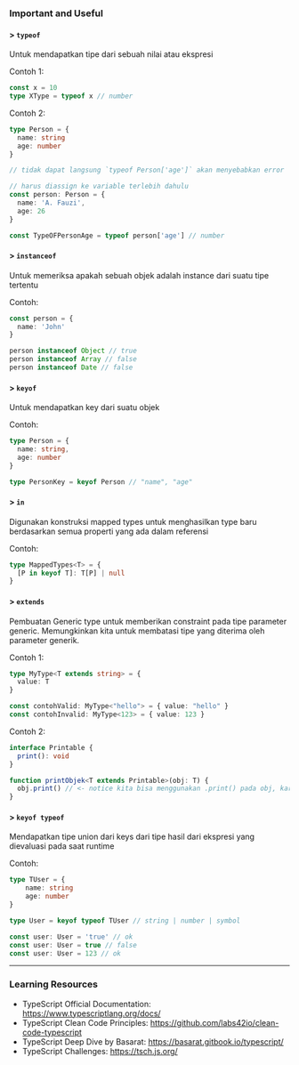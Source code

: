 ### Important and Useful

#### > `typeof`

Untuk mendapatkan tipe dari sebuah nilai atau ekspresi

Contoh 1:
```ts
const x = 10
type XType = typeof x // number
```

Contoh 2:
```ts
type Person = {
  name: string
  age: number
}

// tidak dapat langsung `typeof Person['age']` akan menyebabkan error 'Person' only refers to a type, but is being used as a value here.

// harus diassign ke variable terlebih dahulu
const person: Person = {
  name: 'A. Fauzi',
  age: 26
}

const TypeOFPersonAge = typeof person['age'] // number
```

#### > `instanceof`

Untuk memeriksa apakah sebuah objek adalah instance dari suatu tipe tertentu


Contoh:
```ts
const person = {
  name: 'John'
}

person instanceof Object // true
person instanceof Array // false
person instanceof Date // false
```

#### > `keyof`

Untuk mendapatkan key dari suatu objek

Contoh:
```ts
type Person = {
  name: string,
  age: number
}

type PersonKey = keyof Person // "name", "age"
```

#### > `in`

Digunakan konstruksi mapped types untuk menghasilkan type baru berdasarkan semua properti yang ada dalam referensi

Contoh:
```ts
type MappedTypes<T> = {
  [P in keyof T]: T[P] | null
}
```

#### > `extends`

Pembuatan Generic type untuk memberikan constraint pada tipe parameter generic. Memungkinkan kita untuk membatasi tipe yang diterima oleh parameter generik.

Contoh 1:
```ts
type MyType<T extends string> = {
  value: T
}

const contohValid: MyType<"hello"> = { value: "hello" }
const contohInvalid: MyType<123> = { value: 123 }
```

Contoh 2:
```ts
interface Printable {
  print(): void
}

function printObjek<T extends Printable>(obj: T) {
  obj.print() // <- notice kita bisa menggunakan .print() pada obj, karena T extends dari interface Printable
}
```

#### > `keyof typeof`

Mendapatkan tipe union dari keys dari tipe hasil dari ekspresi yang dievaluasi pada saat runtime

Contoh:
```ts
type TUser = {
    name: string
    age: number
}

type User = keyof typeof TUser // string | number | symbol

const user: User = 'true' // ok
const user: User = true // false
const user: User = 123 // ok
```

<hr>

### Learning Resources

- TypeScript Official Documentation: https://www.typescriptlang.org/docs/
- TypeScript Clean Code Principles: https://github.com/labs42io/clean-code-typescript
- TypeScript Deep Dive by Basarat: https://basarat.gitbook.io/typescript/
- TypeScript Challenges: https://tsch.js.org/
